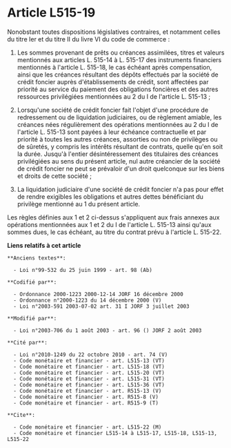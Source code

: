 # Article L515-19

Nonobstant toutes dispositions législatives contraires, et notamment celles du titre Ier et du titre II du livre VI du code
de commerce :

1. Les sommes provenant de prêts ou créances assimilées, titres et valeurs mentionnés aux articles L. 515-14 à L. 515-17 des
instruments financiers mentionnés à l'article L. 515-18, le cas échéant après compensation, ainsi que les créances résultant
des dépôts effectués par la société de crédit foncier auprès d'établissements de crédit, sont affectées par priorité au
service du paiement des obligations foncières et des autres ressources privilégiées mentionnées au 2 du I de l'article L.
515-13 ;

2. Lorsqu'une société de crédit foncier fait l'objet d'une procédure de redressement ou de liquidation judiciaires, ou de
règlement amiable, les créances nées régulièrement des opérations mentionnées au 2 du I de l'article L. 515-13 sont payées à
leur échéance contractuelle et par priorité à toutes les autres créances, assorties ou non de privilèges ou de sûretés, y
compris les intérêts résultant de contrats, quelle qu'en soit la durée. Jusqu'à l'entier désintéressement des titulaires des
créances privilégiées au sens du présent article, nul autre créancier de la société de crédit foncier ne peut se prévaloir
d'un droit quelconque sur les biens et droits de cette société ;

3. La liquidation judiciaire d'une société de crédit foncier n'a pas pour effet de rendre exigibles les obligations et autres
dettes bénéficiant du privilège mentionné au 1 du présent article.

Les règles définies aux 1 et 2 ci-dessus s'appliquent aux frais annexes aux opérations mentionnées aux 1 et 2 du I de
l'article L. 515-13 ainsi qu'aux sommes dues, le cas échéant, au titre du contrat prévu à l'article L. 515-22.

**Liens relatifs à cet article**

	**Anciens textes**:

	  - Loi n°99-532 du 25 juin 1999 - art. 98 (Ab)

	**Codifié par**:

	  - Ordonnance 2000-1223 2000-12-14 JORF 16 décembre 2000
	  - Ordonnance n°2000-1223 du 14 décembre 2000 (V)
	  - Loi n°2003-591 2003-07-02 art. 31 I JORF 3 juillet 2003

	**Modifié par**:

	  - Loi n°2003-706 du 1 août 2003 - art. 96 () JORF 2 août 2003

	**Cité par**:

	  - Loi n°2010-1249 du 22 octobre 2010 - art. 74 (V)
	  - Code monétaire et financier - art. L515-13 (VT)
	  - Code monétaire et financier - art. L515-18 (VT)
	  - Code monétaire et financier - art. L515-20 (VT)
	  - Code monétaire et financier - art. L515-31 (VT)
	  - Code monétaire et financier - art. L515-36 (VT)
	  - Code monétaire et financier - art. R515-13 (V)
	  - Code monétaire et financier - art. R515-8 (V)
	  - Code monétaire et financier - art. R515-9 (T)

	**Cite**:

	  - Code monétaire et financier - art. L515-22 (M)
	  - Code monétaire et financier L515-14 à L515-17, L515-18, L515-13, L515-22

